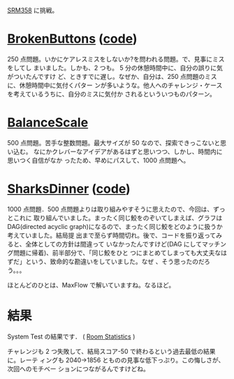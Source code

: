 <!--
title: SRM358 - Today is a Bad Day (-50).
date: 2007-07-17
-->

[SRM358](http://www.topcoder.com/stat?c=round_overview&rd=10768) に挑戦。

# [BrokenButtons](http://www.topcoder.com/stat?c=problem_statement&pm=7716&rd=10768) ([code](http://www.topcoder.com/stat?c=problem_solution&rm=265496&rd=10768&pm=7716&cr=15632820))

250 点問題。いかにケアレスミスをしないか?を問われる問題。で、見事にミスをしてし
まいました。しかも、2 つも。 5 分の休憩時間中に、自分の誤りに気がついたんですけ
ど、ときすでに遅し。なぜか、自分は、250 点問題のミスに、休憩時間中に気付くパター
ンが多いような。他人へのチャレンジ・ケースを考えているうちに、自分のミスに気付か
されるといういつものパターン。

# [BalanceScale](http://www.topcoder.com/stat?c=problem_statement&pm=7845&rd=10768)

500 点問題。苦手な整数問題。最大サイズが 50 なので、探索できっこないと思い込む。
なにかクレバーなアイデアがあるはずと思いつつ、しかし、時間内に思いつく自信がなか
ったため、早めにパスして、1000 点問題へ。

# [SharksDinner](http://www.topcoder.com/stat?c=problem_statement&pm=7834&rd=10768) ([code](http://www.topcoder.com/stat?c=problem_solution&rm=265496&rd=10768&pm=7834&cr=15632820))

1000 点問題．500 点問題よりは取り組みやすそうに思えたので、今回は、ずっとこれに
取り組んでいました。まったく同じ鮫をのぞいてしまえば、グラフは DAG(directed
acyclic graph)になるので、まったく同じ鮫をどのように扱うか考えていました。結局提
出まで至らず時間切れ。後で、コードを振り返ってみると、全体としての方針は間違って
いなかったんですけど(DAG にしてマッチング問題に帰着)、前半部分で、「同じ鮫をひと
つにまとめてしまっても大丈夫なはずだ」という、致命的な勘違いをしていました。なぜ
、そう思ったのだろう。。。

ほとんどのひとは、MaxFlow で解いていますね。なるほど。

# 結果

System Test の結果です． (
[Room Statistics](http://www.topcoder.com/stat?c=coder_room_stats&cr=15632820&rd=10768)
)

チャレンジも 2 つ失敗して、結局スコア-50 で終わるという過去最低の結果に。レーテ
ィングも 2040-&gt;1856 とものの見事な低下っぷり。この悔しさが、次回へのモチベー
ションにつながるんですけどね。
